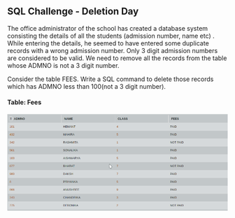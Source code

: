 ## SQL Challenge - Deletion Day

The office administrator of the school has created a database system consisting the details of all the students (admission number, name etc) . While entering the details, he seemed to have entered some duplicate records with a wrong admission number. Only 3 digit admission numbers are considered to be valid. We need to remove all the records from the table whose ADMNO is not a 3 digit number.


Consider the table FEES. Write a SQL command to delete those records which has ADMNO less than 100(not a 3 digit number).

#### Table: Fees

![Test Image1](ss.png)
